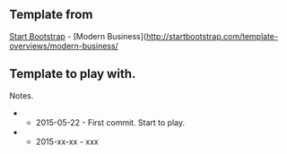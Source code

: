 ## Template from
[Start Bootstrap](http://startbootstrap.com/) - [Modern Business](http://startbootstrap.com/template-overviews/modern-business/

## Template to play with.

Notes.

* - 2015-05-22 - First commit. Start to play.
* - 2015-xx-xx - xxx